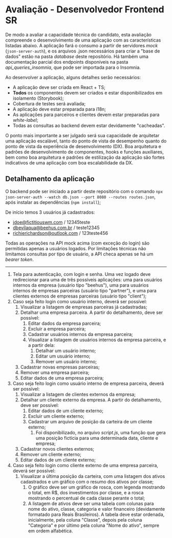 # Avaliação - Desenvolvedor Frontend SR

De modo a avaliar a capacidade técnica do candidato, esta avaliação compreende o desenvolvimento de uma aplicação com as características listadas abaixo. A aplicação fará o consumo a partir de servidores _mock_ (`json-server-auth`), e os arquivos .json necessários para criar a "base de dados" estão na pasta _database_ deste repositório. Há também uma documentação parcial dos endpoints disponíveis na pasta _api_queries_insomnia_, que pode ser importada para o Insomnia.

Ao desenvolver a aplicação, alguns detalhes serão necessários:

- A aplicação deve ser criada em React + TS;
- **Todos** os componentes devem ser criados e estar disponibilizados em isolamento (Storybook);
- Cobertura de testes será avaliada;
- A aplicação deve estar preparada para i18n;
- As aplicações para parceiros e clientes devem estar preparadas para _white-label_;
- Todas as consultas ao backend devem estar devidamente "cacheadas".

O ponto mais importante a ser julgado será sua capacidade de arquitetar uma aplicação escalável, tanto do ponto de vista de desempenho quanto do ponto de vista da experiência de desenvolvimento (DX). Boa arquitetura e padrões de desenvolvimento de componentes, hooks e funções auxiliares, bem como boa arquitetura e padrões de estilização da aplicação são fortes indicativos de uma aplicação com boa escalabilidade da DX.

## Detalhamento da aplicação

O backend pode ser iniciado a partir deste repositório com o comando `npx json-server-auth --watch db.json --port 8080 --routes routes.json`, após instalar as dependências (`npm install`);

De início temos 3 usuários já cadastrados:

- jdoe@fictitiouswm.com / 12345teste
- dbevilaqua@beehus.com.br / teste12345
- richierichardson@outlook.com / 123teste456

Todas as operações na API mock acima (com exceção do login) são permitidas apenas a usuários logados. Por limitações técnicas não limitamos consultas por tipo de usuário, a API checa apenas se há um _bearer token_.

---

1. Tela para autenticação, com login e senha. Uma vez logado deve redirecionar para uma de três possíveis aplicações: uma para usuários internos da empresa (usuário tipo "beehus"), uma para usuários internos de empresas parceiras (usuário tipo "partner"), e uma para clientes externos de empresas parceiras (usuário tipo "client");
2. Caso seja feito login como usuário interno, deverá ser possível:
   1. Visualizar a listagem de empresas parceiras já cadastradas;
   2. Detalhar uma empresa parceira. A partir do detalhamento, deve ser possível:
      1. Editar dados da empresa parceira;
      2. Excluir a empresa parceira;
      3. Cadastrar usuários internos da empresa parceira;
      4. Visualizar a listagem de usuários internos da empresa parceira, e a partir dela:
         1. Detalhar um usuário interno;
         2. Editar um usuário interno;
         3. Remover um usuário interno;
   3. Cadastrar novas empresas parceiras;
   4. Remover uma empresa parceira;
   5. Editar dados de uma empresa parceira;
3. Caso seja feito login como usuário interno de empresa parceira, deverá ser possível:
   1. Visualizar a listagem de clientes externos da empresa;
   2. Detalhar um cliente externo da empresa. A partir do detalhamento, deve ser possível:
      1. Editar dados de um cliente externo;
      2. Excluir um cliente externo;
      3. Cadastrar um arquivo de posição da carteira de um cliente externo;
         1. Foi disponibilizado, no arquivo _script.js_, uma função que gera uma posição fictícia para uma determinada data, cliente e empresa;
   3. Cadastrar novos clientes externos;
   4. Remover um cliente externo;
   5. Editar dados de um cliente externo;
4. Caso seja feito login como cliente externo de uma empresa parceira, deverá ser possível:
   1. Visualizar a última posição da carteira, com uma listagem dos ativos cadastrados e um gráfico com o resumo dos ativos por classe;
      1. O gráfico deve ser um gráfico de rosca, com legenda mostrando o total, em R$, dos investimentos por classe, e a rosca mostrando o percentual de cada classe perante o total;
      2. A listagem de ativos deve ser uma tabela com colunas para nome do ativo, classe, categoria e valor financeiro (devidamente formatado para Reais Brasileiros). A tabela deve estar ordenada, inicialmente, pela coluna "Classe", depois pela coluna "Categoria" e por último pela coluna "Nome do ativo", sempre em ordem alfabética.

